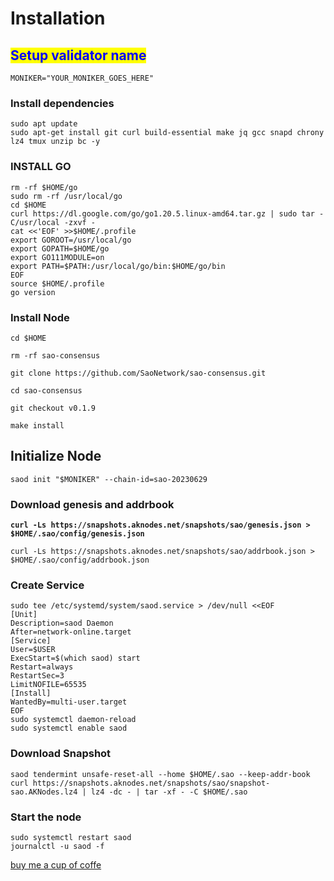 # Installation

## <mark style="color:blue;">Setup validator name</mark> <a href="#setup-validator-name" id="setup-validator-name"></a>

```
MONIKER="YOUR_MONIKER_GOES_HERE"
```

### Install dependencies <a href="#install-dependencies" id="install-dependencies"></a>

```
sudo apt update
sudo apt-get install git curl build-essential make jq gcc snapd chrony lz4 tmux unzip bc -y
```

### **INSTALL GO**

```
rm -rf $HOME/go
sudo rm -rf /usr/local/go
cd $HOME
curl https://dl.google.com/go/go1.20.5.linux-amd64.tar.gz | sudo tar -C/usr/local -zxvf -
cat <<'EOF' >>$HOME/.profile
export GOROOT=/usr/local/go
export GOPATH=$HOME/go
export GO111MODULE=on
export PATH=$PATH:/usr/local/go/bin:$HOME/go/bin
EOF
source $HOME/.profile
go version
```

### Install Node

```
cd $HOME

rm -rf sao-consensus

git clone https://github.com/SaoNetwork/sao-consensus.git

cd sao-consensus

git checkout v0.1.9

make install

```

## **Initialize Node**

```
saod init "$MONIKER" --chain-id=sao-20230629
```

### Download genesis and addrbook

<pre><code><strong>curl -Ls https://snapshots.aknodes.net/snapshots/sao/genesis.json > $HOME/.sao/config/genesis.json
</strong></code></pre>

```
curl -Ls https://snapshots.aknodes.net/snapshots/sao/addrbook.json > $HOME/.sao/config/addrbook.json
```

### **Create Service**

```
sudo tee /etc/systemd/system/saod.service > /dev/null <<EOF
[Unit]
Description=saod Daemon
After=network-online.target
[Service]
User=$USER
ExecStart=$(which saod) start
Restart=always
RestartSec=3
LimitNOFILE=65535
[Install]
WantedBy=multi-user.target
EOF
sudo systemctl daemon-reload
sudo systemctl enable saod
```

### **Download Snapshot**

```
saod tendermint unsafe-reset-all --home $HOME/.sao --keep-addr-book 
curl https://snapshots.aknodes.net/snapshots/sao/snapshot-sao.AKNodes.lz4 | lz4 -dc - | tar -xf - -C $HOME/.sao
```

### Start the node

```
sudo systemctl restart saod
journalctl -u saod -f
```

[buy me a cup of coffe](https://www.paypal.com/paypalme/AbdelAkridi?country.x=NL\&locale.x=en\_US)
